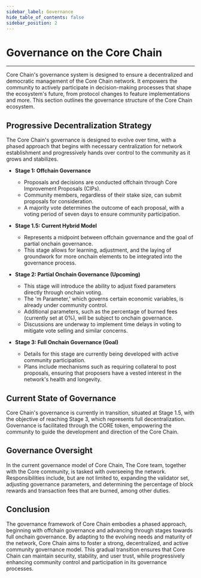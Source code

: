 ```yaml
---
sidebar_label: Governance
hide_table_of_contents: false
sidebar_position: 2
---
```


# Governance on the Core Chain
---

Core Chain's governance system is designed to ensure a decentralized and democratic management of the Core Chain network. It empowers the community to actively participate in decision-making processes that shape the ecosystem's future, from protocol changes to feature implementations and more. This section outlines the governance structure of the Core Chain ecosystem.

## Progressive Decentralization Strategy

The Core Chain's governance is designed to evolve over time, with a phased approach that begins with necessary centralization for network establishment and progressively hands over control to the community as it grows and stabilizes.

* **Stage 1: Offchain Governance**
    - Proposals and decisions are conducted offchain through Core Improvement Proposals (CIPs).
    - Community members, regardless of their stake size, can submit proposals for consideration.
    - A majority vote determines the outcome of each proposal, with a voting period of seven days to ensure community participation.

* **Stage 1.5: Current Hybrid Model**
    - Represents a midpoint between offchain governance and the goal of partial onchain governance.
    - This stage allows for learning, adjustment, and the laying of groundwork for more onchain elements to be integrated into the governance process.

* **Stage 2: Partial Onchain Governance (Upcoming)**
    - This stage will introduce the ability to adjust fixed parameters directly through onchain voting.
    - The 'm Parameter,' which governs certain economic variables, is already under community control.
    - Additional parameters, such as the percentage of burned fees (currently set at 0%), will be subject to onchain governance.
    - Discussions are underway to implement time delays in voting to mitigate vote selling and similar concerns.

* **Stage 3: Full Onchain Governance (Goal)**
    - Details for this stage are currently being developed with active community participation.
    - Plans include mechanisms such as requiring collateral to post proposals, ensuring that proposers have a vested interest in the network's health and longevity.


## Current State of Governance

Core Chain's governance is currently in transition, situated at Stage 1.5, with the objective of reaching Stage 3, which represents full decentralization. Governance is facilitated through the CORE token, empowering the community to guide the development and direction of the Core Chain.

## Governance Oversight

In the current governance model of Core Chain, The Core team, together with the Core community, is tasked with overseeing the network. Responsibilities include, but are not limited to, expanding the validator set, adjusting governance parameters, and determining the percentage of block rewards and transaction fees that are burned, among other duties.

## Conclusion

The governance framework of Core Chain embodies a phased approach, beginning with offchain governance and advancing through stages towards full onchain governance. By adapting to the evolving needs and maturity of the network, Core Chain aims to foster a strong, decentralized, and active community governance model. This gradual transition ensures that Core Chain can maintain security, stability, and user trust, while progressively enhancing community control and participation in its governance processes.
